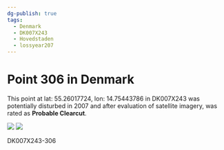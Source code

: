 ```yaml
---
dg-publish: true
tags:
  - Denmark
  - DK007X243
  - Hovedstaden
  - lossyear207
---
```


# Point 306 in Denmark

This point at lat: 55.26017724, lon: 14.75443786 in DK007X243 was potentially disturbed in 2007 and after evaluation of satellite imagery, was rated as **Probable Clearcut**.

<div class='juxtapose' data-showcredits='false'>
<img src='https://baserow-backend-production20240528124524339000000001.s3.amazonaws.com/user_files/XDvJbJyQeBKQoE1FooZnOpT0MFtbLhfX_2e40230dd6f0d8f5dd842d3844aa4e228d79ae37551e129db372f0b8f54150ad.png' data-label='July 2005' />
<img src='https://baserow-backend-production20240528124524339000000001.s3.amazonaws.com/user_files/AijBdWIpxukz2AWns8qOy2t2i1EG1pw5_fb4588ba7ad6d777280d9efab7cfa0837180065f55c2ff5ec5bc9326b7e5fed8.png' data-label='September 2011' />
</div>

DK007X243-306